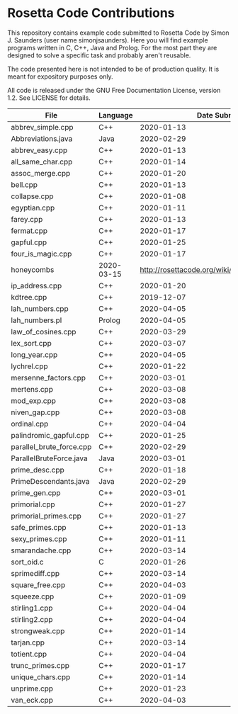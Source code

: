 Rosetta Code Contributions
==========================

This repository contains example code submitted to Rosetta Code by
Simon J. Saunders (user name simonjsaunders). Here you will find example programs
written in C, C++, Java and Prolog. For the most part they are designed
to solve a specific task and probably aren't reusable.

The code presented here is not intended to be of production quality.
It is meant for expository purposes only.

All code is released under the GNU Free Documentation License, version 1.2.
See LICENSE for details.

|File|Language|Date Submitted|Rosetta Code URL|
|----|--------|--------------|----------------|
|abbrev_simple.cpp|C++|2020-01-13|http://rosettacode.org/wiki/Abbreviations,_simple|
|Abbreviations.java|Java|2020-02-29|http://rosettacode.org/wiki/Abbreviations,_simple|
|abbrev_easy.cpp|C++|2020-01-13|http://rosettacode.org/wiki/Abbreviations,_easy|
|all_same_char.cpp|C++|2020-01-14|http://rosettacode.org/wiki/Determine_if_a_string_has_all_the_same_characters|
|assoc_merge.cpp|C++|2020-01-20|http://rosettacode.org/wiki/Associative_array/Merging|
|bell.cpp|C++|2020-01-13|http://rosettacode.org/wiki/Bell_numbers|
|collapse.cpp|C++|2020-01-08|http://rosettacode.org/wiki/Determine_if_a_string_is_collapsible|
|egyptian.cpp|C++|2020-01-11|http://rosettacode.org/wiki/Egyptian_fractions|
|farey.cpp|C++|2020-01-13|http://rosettacode.org/wiki/Farey_sequence|
|fermat.cpp|C++|2020-01-17|http://rosettacode.org/wiki/Fermat_numbers|
|gapful.cpp|C++|2020-01-25|http://rosettacode.org/wiki/Gapful_numbers|
|four_is_magic.cpp|C++|2020-01-17|http://rosettacode.org/wiki/Four_is_magic|
|honeycombs|2020-03-15|http://rosettacode.org/wiki/Honeycombs#C.2B.2B|
|ip_address.cpp|C++|2020-01-20|http://rosettacode.org/wiki/Parse_an_IP_Address|
|kdtree.cpp|C++|2019-12-07|http://rosettacode.org/wiki/K-d_tree|
|lah_numbers.cpp|C++|2020-04-05|http://rosettacode.org/wiki/Lah_numbers|
|lah_numbers.pl|Prolog|2020-04-05|http://rosettacode.org/wiki/Lah_numbers|
|law_of_cosines.cpp|C++|2020-03-29|http://rosettacode.org/wiki/Law_of_cosines_-_triples|
|lex_sort.cpp|C++|2020-03-07|http://rosettacode.org/wiki/Sort_numbers_lexicographically|
|long_year.cpp|C++|2020-04-05|http://rosettacode.org/wiki/Long_year%3F|
|lychrel.cpp|C++|2020-01-22|http://rosettacode.org/wiki/Lychrel_numbers|
|mersenne_factors.cpp|C++|2020-03-01|http://rosettacode.org/wiki/Factors_of_a_Mersenne_number|
|mertens.cpp|C++|2020-03-08|http://rosettacode.org/wiki/Mertens_function|
|mod_exp.cpp|C++|2020-03-08|http://rosettacode.org/wiki/Modular_exponentiation|
|niven_gap.cpp|C++|2020-03-08|http://rosettacode.org/wiki/Increasing_gaps_between_consecutive_Niven_numbers|
|ordinal.cpp|C++|2020-04-04|http://rosettacode.org/wiki/Spelling_of_ordinal_numbers|
|palindromic_gapful.cpp|C++|2020-01-25|http://rosettacode.org/wiki/Palindromic_gapful_numbers|
|parallel_brute_force.cpp|C++|2020-02-29|http://rosettacode.org/wiki/Parallel_Brute_Force|
|ParallelBruteForce.java|Java|2020-03-01|http://rosettacode.org/wiki/Parallel_Brute_Force|
|prime_desc.cpp|C++|2020-01-18|http://rosettacode.org/wiki/Primes_-_allocate_descendants_to_their_ancestors|
|PrimeDescendants.java|Java|2020-02-29|http://rosettacode.org/wiki/Primes_-_allocate_descendants_to_their_ancestors|
|prime_gen.cpp|C++|2020-03-01|http://rosettacode.org/wiki/Extensible_prime_generator|
|primorial.cpp|C++|2020-01-27|http://rosettacode.org/wiki/Primorial_numbers|
|primorial_primes.cpp|C++|2020-01-27|http://rosettacode.org/wiki/Sequence_of_primorial_primes|
|safe_primes.cpp|C++|2020-01-13|http://rosettacode.org/wiki/Safe_primes_and_unsafe_primes|
|sexy_primes.cpp|C++|2020-01-11|http://rosettacode.org/wiki/Sexy_primes|
|smarandache.cpp|C++|2020-03-14|http://rosettacode.org/wiki/Smarandache_prime-digital_sequence|
|sort_oid.c|C|2020-01-26|http://rosettacode.org/wiki/Sort_a_list_of_object_identifiers|
|sprimediff.cpp|C++|2020-03-14|http://rosettacode.org/wiki/Successive_prime_differences|
|square_free.cpp|C++|2020-04-03|http://rosettacode.org/wiki/Square-free_integers|
|squeeze.cpp|C++|2020-01-09|http://rosettacode.org/wiki/Determine_if_a_string_is_squeezable|
|stirling1.cpp|C++|2020-04-04|http://rosettacode.org/wiki/Stirling_numbers_of_the_first_kind|
|stirling2.cpp|C++|2020-04-04|http://rosettacode.org/wiki/Stirling_numbers_of_the_second_kind|
|strongweak.cpp|C++|2020-01-14|http://rosettacode.org/wiki/Strong_and_weak_primes|
|tarjan.cpp|C++|2020-03-14|http://rosettacode.org/wiki/Tarjan|
|totient.cpp|C++|2020-04-04|http://rosettacode.org/wiki/Totient_function|
|trunc_primes.cpp|C++|2020-01-17|http://rosettacode.org/wiki/Truncatable_primes|
|unique_chars.cpp|C++|2020-01-14|http://rosettacode.org/wiki/Determine_if_a_string_has_all_unique_characters|
|unprime.cpp|C++|2020-01-23|http://rosettacode.org/wiki/Unprimeable_numbers|
|van_eck.cpp|C++|2020-04-03|http://rosettacode.org/wiki/Van_Eck_sequence|
